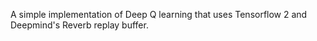 A simple implementation of Deep Q learning that uses Tensorflow 2 and Deepmind's Reverb replay buffer.
